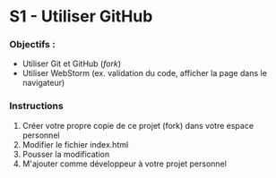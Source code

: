 # S1 - Utiliser GitHub

### Objectifs :
- Utiliser Git et GitHub (_fork_)
- Utiliser WebStorm (ex. validation du code, afficher la page dans le navigateur)

### Instructions
1. Créer votre propre copie de ce projet (fork) dans votre espace personnel
2. Modifier le fichier index.html
3. Pousser la modification
4. M'ajouter comme développeur à votre projet personnel
